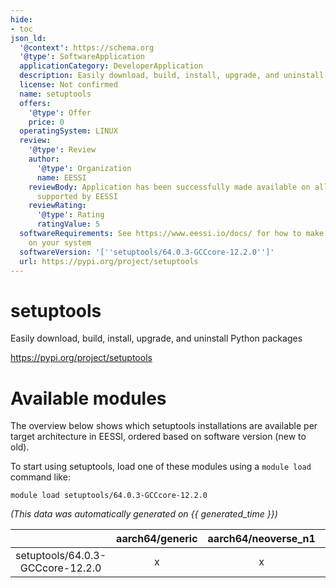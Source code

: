 ```yaml
---
hide:
- toc
json_ld:
  '@context': https://schema.org
  '@type': SoftwareApplication
  applicationCategory: DeveloperApplication
  description: Easily download, build, install, upgrade, and uninstall Python packages
  license: Not confirmed
  name: setuptools
  offers:
    '@type': Offer
    price: 0
  operatingSystem: LINUX
  review:
    '@type': Review
    author:
      '@type': Organization
      name: EESSI
    reviewBody: Application has been successfully made available on all architectures
      supported by EESSI
    reviewRating:
      '@type': Rating
      ratingValue: 5
  softwareRequirements: See https://www.eessi.io/docs/ for how to make EESSI available
    on your system
  softwareVersion: '[''setuptools/64.0.3-GCCcore-12.2.0'']'
  url: https://pypi.org/project/setuptools
---
```


setuptools
==========


Easily download, build, install, upgrade, and uninstall Python packages

https://pypi.org/project/setuptools
# Available modules


The overview below shows which setuptools installations are available per target architecture in EESSI, ordered based on software version (new to old).

To start using setuptools, load one of these modules using a `module load` command like:

```shell
module load setuptools/64.0.3-GCCcore-12.2.0
```

*(This data was automatically generated on {{ generated_time }})*

| |aarch64/generic|aarch64/neoverse_n1|aarch64/neoverse_v1|aarch64/nvidia/grace|x86_64/generic|x86_64/amd/zen2|x86_64/amd/zen3|x86_64/amd/zen4|x86_64/intel/cascadelake|x86_64/intel/haswell|x86_64/intel/icelake|x86_64/intel/sapphirerapids|x86_64/intel/skylake_avx512|
| :---: | :---: | :---: | :---: | :---: | :---: | :---: | :---: | :---: | :---: | :---: | :---: | :---: | :---: |
|setuptools/64.0.3-GCCcore-12.2.0|x|x|x|x|x|x|x|x|x|x|x|x|x|
